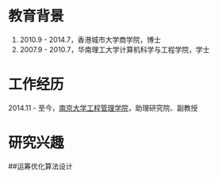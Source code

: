# 教育背景
1. 2010.9 - 2014.7，香港城市大学商学院，博士
2. 2007.9 - 2010.7，华南理工大学计算机科学与工程学院，学士

# 工作经历
2014.11 - 至今，[南京大学工程管理学院](https://sme.nju.edu.cn)，助理研究院、副教授

# 研究兴趣

##运筹优化算法设计

